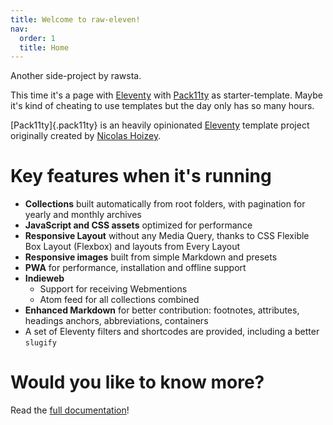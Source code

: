 ```yaml
---
title: Welcome to raw-eleven!
nav:
  order: 1
  title: Home
---
```


Another side-project by rawsta.

This time it's a page with [Eleventy](https://www.11ty.dev/) with [Pack11ty](https://pack11ty.dev/) as starter-template. Maybe it's kind of cheating to use templates but the day only has so many hours.

[Pack11ty]{.pack11ty} is an heavily opinionated [Eleventy](https://www.11ty.dev/) template project originally created by [Nicolas Hoizey](https://nicolas-hoizey.com/).


# Key features when it's running

- **Collections** built automatically from root folders, with pagination for yearly and monthly archives
- **JavaScript and CSS assets** optimized for performance
- **Responsive Layout** without any Media Query, thanks to CSS Flexible Box Layout (Flexbox) and layouts from Every Layout
- **Responsive images** built from simple Markdown and presets
- **PWA** for performance, installation and offline support
- **Indieweb**
  - Support for receiving Webmentions
  - Atom feed for all collections combined
- **Enhanced Markdown** for better contribution: footnotes, attributes, headings anchors, abbreviations, containers
- A set of Eleventy filters and shortcodes are provided, including a better `slugify`

# Would you like to know more?

Read the [full documentation](documentation/)!
